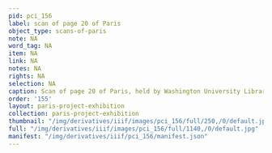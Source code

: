 ```yaml
---
pid: pci_156
label: scan of page 20 of Paris
object_type: scans-of-paris
note: NA
word_tag: NA
item: NA
link: NA
notes: NA
rights: NA
selection: NA
caption: Scan of page 20 of Paris, held by Washington University Libraries
order: '155'
layout: paris-project-exhibition
collection: paris-project-exhibition
thumbnail: "/img/derivatives/iiif/images/pci_156/full/250,/0/default.jpg"
full: "/img/derivatives/iiif/images/pci_156/full/1140,/0/default.jpg"
manifest: "/img/derivatives/iiif/pci_156/manifest.json"
---
```

